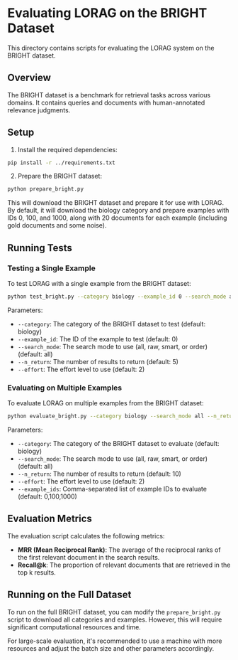 # Evaluating LORAG on the BRIGHT Dataset

This directory contains scripts for evaluating the LORAG system on the BRIGHT dataset.

## Overview

The BRIGHT dataset is a benchmark for retrieval tasks across various domains. It contains queries and documents with human-annotated relevance judgments.

## Setup

1. Install the required dependencies:
```bash
pip install -r ../requirements.txt
```

2. Prepare the BRIGHT dataset:
```bash
python prepare_bright.py
```

This will download the BRIGHT dataset and prepare it for use with LORAG. By default, it will download the biology category and prepare examples with IDs 0, 100, and 1000, along with 20 documents for each example (including gold documents and some noise).

## Running Tests

### Testing a Single Example

To test LORAG with a single example from the BRIGHT dataset:

```bash
python test_bright.py --category biology --example_id 0 --search_mode all --n_return 5 --effort 2
```

Parameters:
- `--category`: The category of the BRIGHT dataset to test (default: biology)
- `--example_id`: The ID of the example to test (default: 0)
- `--search_mode`: The search mode to use (all, raw, smart, or order) (default: all)
- `--n_return`: The number of results to return (default: 5)
- `--effort`: The effort level to use (default: 2)

### Evaluating on Multiple Examples

To evaluate LORAG on multiple examples from the BRIGHT dataset:

```bash
python evaluate_bright.py --category biology --search_mode all --n_return 10 --effort 2 --example_ids 0,100,1000
```

Parameters:
- `--category`: The category of the BRIGHT dataset to evaluate (default: biology)
- `--search_mode`: The search mode to use (all, raw, smart, or order) (default: all)
- `--n_return`: The number of results to return (default: 10)
- `--effort`: The effort level to use (default: 2)
- `--example_ids`: Comma-separated list of example IDs to evaluate (default: 0,100,1000)

## Evaluation Metrics

The evaluation script calculates the following metrics:

- **MRR (Mean Reciprocal Rank)**: The average of the reciprocal ranks of the first relevant document in the search results.
- **Recall@k**: The proportion of relevant documents that are retrieved in the top k results.

## Running on the Full Dataset

To run on the full BRIGHT dataset, you can modify the `prepare_bright.py` script to download all categories and examples. However, this will require significant computational resources and time.

For large-scale evaluation, it's recommended to use a machine with more resources and adjust the batch size and other parameters accordingly.